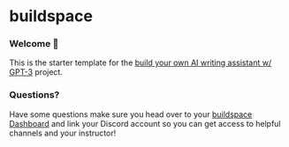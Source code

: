 # buildspace

### Welcome 👋

This is the starter template for the [build your own AI writing assistant w/ GPT-3](https://buildspace.so/builds/ai-writer) project.

### **Questions?**

Have some questions make sure you head over to your [buildspace Dashboard](https://buildspace.so/p/build-ai-writing-assistant-gpt3) and link your Discord account so you can get access to helpful channels and your instructor!
